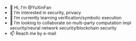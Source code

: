 - 👋 Hi, I’m @YuXinFan
- 👀 I’m interested in security, privacy 
- 🌱 I’m currently learning verification/symbolic execution
- 💞️ I’m looking to collaborate on multi-party computation impl security/neural network security/blockchain security
- 📫 Reach me by e-mail  

<!---
YuXinFan/YuXinFan is a ✨ special ✨ repository because its `README.md` (this file) appears on your GitHub profile.
You can click the Preview link to take a look at your changes.
--->
